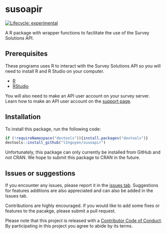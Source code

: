 # susoapir
  <!-- badges: start -->
  [![Lifecycle: experimental](https://img.shields.io/badge/lifecycle-experimental-orange.svg)](https://www.tidyverse.org/lifecycle/#experimental)
  <!-- badges: end -->
  
A R package with wrapper functions to facilitate the use of the Survey Solutions API.

## Prerequisites
These programs uses R to interact with the Survey Solutions API so you will need to install R and R Studio on your computer.

* [R](https://cran.rstudio.com/)
* [RStudio](https://www.rstudio.com/products/rstudio/download/)

You will also need to make an API user account on your survey server. Learn how to make an API user account on the [support page](https://support.mysurvey.solutions/headquarters/api/survey-solutions-api/).

## Installation
To install this package, run the following code:
``` r
if (!requireNamespace("devtools")){install.packages("devtools")}
devtools::install_github("l2nguyen/susoapir")
```

Unfortunately, this package can only currently be installed from GitHub and not CRAN. We hope to submit this package to CRAN in the future.

## Issues or suggestions
If you encounter any issues, please report it in the [issues tab](https://github.com/l2nguyen/susoapir/issues). Suggestions for features additions are also appreciated and can also be added in the Issues tab.

Contributions are highly encouraged. If you would like to add some fixes or features to the pacakge, please submit a pull request.

Please note that this project is released with a [Contributor Code of Conduct](CODE_OF_CONDUCT.md). By participating in this project you agree to abide by its terms.
